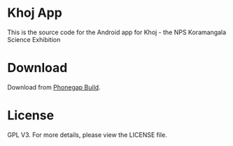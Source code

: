 # Khoj App
This is the source code for the Android app for Khoj - the NPS Koramangala Science Exhibition  
# Download
Download from [Phonegap Build](https://build.phonegap.com/apps/2826440/share).
# License
GPL V3. For more details, please view the LICENSE file.
